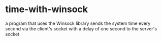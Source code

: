 # time-with-winsock

a program that uses the Winsock library
sends the system time every second via the client's socket with a delay of one second to the server's socket
